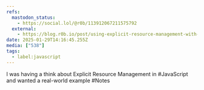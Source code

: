 ```yaml
---
refs:
  mastodon_status:
    - https://social.lol/@r0b/113912067211575792
  external:
    - https://blog.r0b.io/post/using-explicit-resource-management-with-typescript-and-postgres/
date: 2025-01-29T14:16:45.255Z
media: ["538"]
tags:
  - label:javascript
---
```


I was having a think about Explicit Resource Management in #JavaScript and wanted a real-world example 
 #Notes
